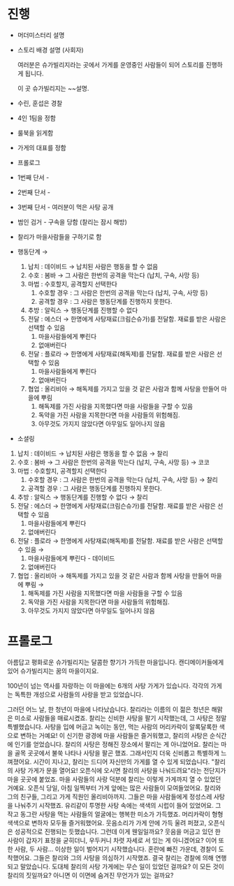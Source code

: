 # 진행

- 머더미스터리 설명
    
- 스토리 배경 설명 (사회자)
    
    여러분은 슈가빌리지라는 곳에서 가게를 운영중인 사람들이 되어 스토리를 진행하게 됩니다.
    
    이 곳 슈가빌리지는 ~~설명.
    
- 수린, 훈섭은 경찰
    
- 4인 1팀을 정함
    
- 룰북을 읽게함
    
- 가게의 대표를 정함
    
- 프롤로그
    
- 1번째 단서 -
    
- 2번째 단서 -
    
- 3번째 단서 - 여러분이 먹은 사탕 공개
    
- 범인 검거 - 구속을 당함 (찰리는 잠시 해방)
    
- 찰리가 마을사람들을 구하기로 함
    
- 행동단계 →
    
    1. 납치 : 데이비드 → 납치된 사람은 행동을 할 수 없음
    2. 수호 : 봄바 → 그 사람은 한번의 공격을 막는다 (납치, 구속, 사망 등)
    3. 마법 : 수호할지, 공격할지 선택한다
        1. 수호할 경우 : 그 사람은 한번의 공격을 막는다 (납치, 구속, 사망 등)
        2. 공격할 경우 : 그 사람은 행동단계를 진행하지 못한다.
    4. 추방 : 알릭스 → 행동단계를 진행할 수 없다
    5. 전달 : 에스더 → 한명에게 사탕재료(크림슨슈가)를 전달함. 재료를 받은 사람은 선택할 수 있음
        1. 마을사람들에게 뿌린다
        2. 없애버린다
    6. 전달 : 플로라 → 한명에게 사탕재료(해독제)를 전달함. 재료를 받은 사람은 선택할 수 있음
        1. 마을사람들에게 뿌린다
        2. 없애버린다
    7. 협업 : 올리비아 → 해독제를 가지고 있을 것 같은 사람과 함께 사탕을 만들어 마을에 뿌림
        1. 해독제를 가진 사람을 지목했다면 마을 사람들을 구할 수 있음
        2. 독약을 가진 사람을 지목한다면 마을 사람들의 위험해짐.
        3. 아무것도 가지지 않았다면 아무일도 일어나지 않음
- 소셜링
    

1. 납치 : 데이비드 → 납치된 사람은 행동을 할 수 없음 → 찰리
2. 수호 : 봄바 → 그 사람은 한번의 공격을 막는다 (납치, 구속, 사망 등) → 코코
3. 마법 : 수호할지, 공격할지 선택한다
    1. 수호할 경우 : 그 사람은 한번의 공격을 막는다 (납치, 구속, 사망 등) → 찰리
    2. 공격할 경우 : 그 사람은 행동단계를 진행하지 못한다.
4. 추방 : 알릭스 → 행동단계를 진행할 수 없다 → 찰리
5. 전달 : 에스더 → 한명에게 사탕재료(크림슨슈가)를 전달함. 재료를 받은 사람은 선택할 수 있음
    1. 마을사람들에게 뿌린다
    2. 없애버린다
6. 전달 : 플로라 → 한명에게 사탕재료(해독제)를 전달함. 재료를 받은 사람은 선택할 수 있음 →
    1. 마을사람들에게 뿌린다 - 데이비드
    2. 없애버린다
7. 협업 : 올리비아 → 해독제를 가지고 있을 것 같은 사람과 함께 사탕을 만들어 마을에 뿌림 →
    1. 해독제를 가진 사람을 지목했다면 마을 사람들을 구할 수 있음
    2. 독약을 가진 사람을 지목한다면 마을 사람들의 위험해짐.
    3. 아무것도 가지지 않았다면 아무일도 일어나지 않음



# 프롤로그

아름답고 평화로운 슈가빌리지는 달콤한 향기가 가득한 마을입니다. 캔디메이커들에게 있어 슈가빌리지는 꿈의 마을이지요.

100년이 넘는 역사를 자랑하는 이 마을에는 6개의 사탕 가게가 있습니다. 각각의 가게는 독특한 개성으로 사람들의 사랑을 받고 있었습니다.

그러던 어느 날, 한 청년이 마을에 나타났습니다. 찰리라는 이름의 이 젊은 청년은 해맑은 미소로 사람들을 매료시켰죠. 찰리는 신비한 사탕을 팔기 시작했는데, 그 사탕은 정말 특별했습니다. 사탕을 입에 머금고 녹이는 동안, 먹는 사람의 머리카락이 알록달록한 색으로 변하는 거예요! 이 신기한 광경에 마을 사람들은 즐거워했고, 찰리의 사탕은 순식간에 인기를 얻었습니다. 찰리의 사탕은 정해진 장소에서 팔리는 게 아니었어요. 찰리는 마을 골목 곳곳에서 불쑥 나타나 사탕을 팔곤 했죠. 그래서인지 더욱 신비롭고 특별하게 느껴졌어요. 시간이 지나고, 찰리는 드디어 자신만의 가게를 열 수 있게 되었습니다. "찰리의 사탕 가게가 문을 열어요! 오픈식에 오시면 찰리의 사탕을 나눠드려요"라는 전단지가 마을 곳곳에 붙었죠. 마을 사람들의 사랑 덕분에 찰리는 이렇게 가게까지 열 수 있었던 거예요. 오픈식 당일, 아침 일찍부터 가게 앞에는 많은 사람들이 모여들었어요. 찰리와 그의 친구들, 그리고 가게 직원인 올리비아까지. 그들은 마을 사람들에게 정성스레 사탕을 나눠주기 시작했죠. 유리같이 투명한 사탕 속에는 색색의 시럽이 들어 있었어요. 그 작고 동그란 사탕을 먹는 사람들의 얼굴에는 행복한 미소가 가득했죠. 머리카락이 형형색색으로 변하자 모두들 즐거워했어요. 웃음소리가 가게 안에 가득 울려 퍼졌고, 오픈식은 성공적으로 진행되는 듯했습니다. 그런데 이게 웬일일까요? 웃음을 머금고 있던 한 사람이 갑자기 표정을 굳히더니, 우두커니 차렷 자세로 서 있는 게 아니겠어요? 이어 또 한 사람, 두 사람... 이상한 일이 벌어지기 시작했습니다. 혼란에 빠진 가운데, 경찰이 도착했어요. 그들은 찰리와 그의 사탕을 의심하기 시작했죠. 결국 찰리는 경찰에 의해 연행되고 말았습니다. 도대체 찰리의 사탕 가게에는 무슨 일이 있었던 걸까요? 이 모든 것이 찰리의 짓일까요? 아니면 이 이면에 숨겨진 무언가가 있는 걸까요?




